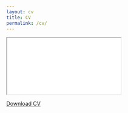 ```yaml
---
layout: cv
title: CV
permalink: /cv/
---
```


<div class="cv-wrapper">
  <iframe
    src="{{ '/assets/PietroVisaggio-CV.pdf' | relative_url }}"
    class="cv-iframe"
  ></iframe>
</div>

<p class="cv-download">
  <a href="{{ '/assets/PietroVisaggio-CV.pdf' | relative_url }}" target="_blank" rel="noopener">
    Download CV
  </a>
</p>